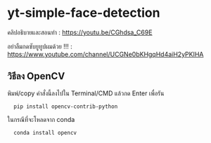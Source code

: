 # yt-simple-face-detection

คลิปอธิบายและสอนทำ : https://youtu.be/CGhdsa_C69E

อย่าลืมกดซับยูทูปผมด้วย !!! : https://www.youtube.com/channel/UCGNe0bKHgqHd4aiH2yPKIHA

## วิธีลง OpenCV

พิมพ์/copy คำสั่งนี้ลงไปใน Terminal/CMD แล้วกด Enter เพื่อรัน

```
  pip install opencv-contrib-python
```

ในกรณีที่จะโหลดจาก conda

```
  conda install opencv
```
